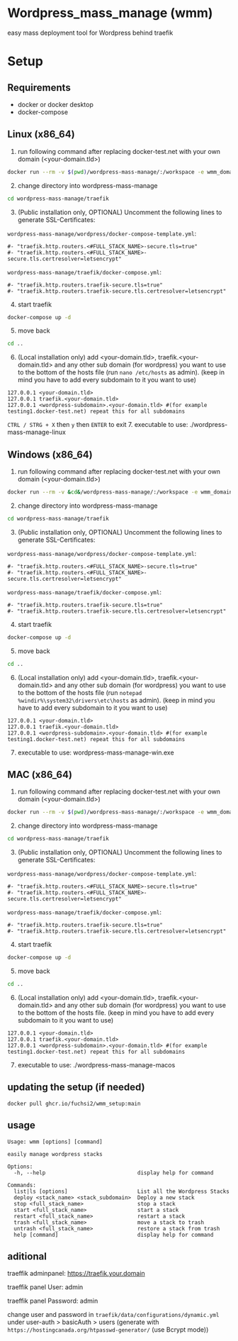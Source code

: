 # Wordpress_mass_manage (wmm)
 easy mass deployment tool for Wordpress behind traefik


# Setup 

## Requirements
- docker or docker desktop
- docker-compose

## Linux (x86_64)
1. run following command after replacing docker-test.net with your own domain (<your-domain.tld>) 
```bash
docker run --rm -v $(pwd)/wordpress-mass-manage/:/workspace -e wmm_domain=docker-test.net ghcr.io/fuchsi2/wmm_setup:main
```
2. change directory into wordpress-mass-manage 
```bash
cd wordpress-mass-manage/traefik
```
3. (Public installation only, OPTIONAL) Uncomment the following lines to generate SSL-Certificates:

`wordpress-mass-manage/wordpress/docker-compose-template.yml`:
```
#- "traefik.http.routers.<#FULL_STACK_NAME>-secure.tls=true"
#- "traefik.http.routers.<#FULL_STACK_NAME>-secure.tls.certresolver=letsencrypt"
```
`wordpress-mass-manage/traefik/docker-compose.yml`:
```
#- "traefik.http.routers.traefik-secure.tls=true"
#- "traefik.http.routers.traefik-secure.tls.certresolver=letsencrypt"
```
4. start traefik 
```bash
docker-compose up -d
```
5. move back 
```bash
cd ..
```
6. (Local installation only) add <your-domain.tld>, traefik.<your-domain.tld> and any other sub domain (for wordpress) you want to use to the bottom of the hosts file  (run `nano /etc/hosts` as admin). (keep in mind you have to add every subdomain to it you want to use)
 ```
 127.0.0.1 <your-domain.tld>
 127.0.0.1 traefik.<your-domain.tld>
 127.0.0.1 <wordpress-subdomain>.<your-domain.tld> #(for example testing1.docker-test.net) repeat this for all subdomains
 ```
 `CTRL / STRG + X` then `y` then `ENTER` to exit
7. executable to use: ./wordpress-mass-manage-linux

## Windows (x86_64)
1. run following command after replacing docker-test.net with your own domain (<your-domain.tld>) 
```bash
docker run --rm -v &cd&/wordpress-mass-manage/:/workspace -e wmm_domain=docker-test.net ghcr.io/fuchsi2/wmm_setup:main
```
2. change directory into wordpress-mass-manage 
```bash
cd wordpress-mass-manage/traefik
``` 
3. (Public installation only, OPTIONAL) Uncomment the following lines to generate SSL-Certificates:

`wordpress-mass-manage/wordpress/docker-compose-template.yml`:
```
#- "traefik.http.routers.<#FULL_STACK_NAME>-secure.tls=true"
#- "traefik.http.routers.<#FULL_STACK_NAME>-secure.tls.certresolver=letsencrypt"
```
`wordpress-mass-manage/traefik/docker-compose.yml`:
```
#- "traefik.http.routers.traefik-secure.tls=true"
#- "traefik.http.routers.traefik-secure.tls.certresolver=letsencrypt"
```
4. start traefik 
```bash
docker-compose up -d
```
5. move back 
```bash
cd ..
```
6. (Local installation only) add <your-domain.tld>, traefik.<your-domain.tld> and any other sub domain (for wordpress) you want to use to the bottom of the hosts file  (run `notepad %windir%\system32\drivers\etc\hosts` as admin). (keep in mind you have to add every subdomain to it you want to use)
 ```
 127.0.0.1 <your-domain.tld>
 127.0.0.1 traefik.<your-domain.tld>
 127.0.0.1 <wordpress-subdomain>.<your-domain.tld> #(for example testing1.docker-test.net) repeat this for all subdomains
 ```
7. executable to use: wordpress-mass-manage-win.exe

## MAC (x86_64)
1. run following command after replacing docker-test.net with your own domain (<your-domain.tld>) 
```bash
docker run --rm -v $(pwd)/wordpress-mass-manage/:/workspace -e wmm_domain=docker-test.net ghcr.io/fuchsi2/wmm_setup:main
```
2. change directory into wordpress-mass-manage 
```bash
cd wordpress-mass-manage/traefik
``` 
3. (Public installation only, OPTIONAL) Uncomment the following lines to generate SSL-Certificates:

`wordpress-mass-manage/wordpress/docker-compose-template.yml`:
```
#- "traefik.http.routers.<#FULL_STACK_NAME>-secure.tls=true"
#- "traefik.http.routers.<#FULL_STACK_NAME>-secure.tls.certresolver=letsencrypt"
```
`wordpress-mass-manage/traefik/docker-compose.yml`:
```
#- "traefik.http.routers.traefik-secure.tls=true"
#- "traefik.http.routers.traefik-secure.tls.certresolver=letsencrypt"
```
4. start traefik 
```bash
docker-compose up -d
```
5. move back 
```bash
cd ..
```
6. (Local installation only) add <your-domain.tld>, traefik.<your-domain.tld> and any other sub domain (for wordpress) you want to use to the bottom of the hosts file. (keep in mind you have to add every subdomain to it you want to use)
 ```
 127.0.0.1 <your-domain.tld>
 127.0.0.1 traefik.<your-domain.tld>
 127.0.0.1 <wordpress-subdomain>.<your-domain.tld> #(for example testing1.docker-test.net) repeat this for all subdomains
 ```
7. executable to use: ./wordpress-mass-manage-macos

## updating the setup (if needed)
```
docker pull ghcr.io/fuchsi2/wmm_setup:main
```

## usage

```
Usage: wmm [options] [command]

easily manage wordpress stacks

Options:
  -h, --help                             display help for command

Commands:
  list|ls [options]                      List all the Wordpress Stacks
  deploy <stack_name> <stack_subdomain>  Deploy a new stack
  stop <full_stack_name>                 stop a stack
  start <full_stack_name>                start a stack
  restart <full_stack_name>              restart a stack
  trash <full_stack_name>                move a stack to trash
  untrash <full_stack_name>              restore a stack from trash
  help [command]                         display help for command
```

## aditional
traeffik adminpanel: https://traefik.your.domain

traeffik panel User: admin

traeffik panel Password: admin

change user and password in `traefik/data/configurations/dynamic.yml` under user-auth > basicAuth > users (generate with `https://hostingcanada.org/htpasswd-generator/` (use Bcrypt mode))

